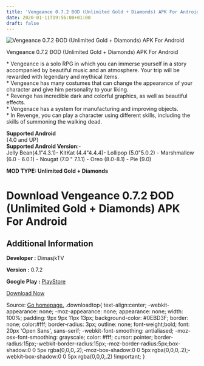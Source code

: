 ```yaml
---
title: 'Vengeance 0.7.2 ÐOD (Unlimited Gold + Diamonds) APK For Android'
date: 2020-01-11T19:56:00+01:00
draft: false
---
```


![Vengeance 0.7.2 ÐOD (Unlimited Gold + Diamonds) APK For Android](https://i2.wp.com/apkhome.net/wp-content/uploads/2020/01/Vengeance-0.7.2-ÐOD-Unlimited-Gold-Diamonds.png "Vengeance 0.7.2 ÐOD (Unlimited Gold + Diamonds) APK For Android")

  

Vengeance 0.7.2 ÐOD (Unlimited Gold + Diamonds) APK For Android

\* Vengeance is a solo RPG in which you can immerse yourself in a story accompanied by beautiful music and an atmosphere. Your trip will be rewarded with legendary and mythical items.  
\* Vengeance has many costumes that can change the appearance of your character and give him personality to your liking.  
\* Revenge has incredible dark and colorful graphics, as well as beautiful effects.  
\* Vengenace has a system for manufacturing and improving objects.  
\* In Revenge, you can play a character using different skills, including the skills of summoning the walking dead.

**Supported Android**  
{4.0 and UP}  
**Supported Android Version**:-  
Jelly Bean(4.1"4.3.1)- KitKat (4.4"4.4.4)- Lollipop (5.0"5.0.2) - Marshmallow (6.0 - 6.0.1) - Nougat (7.0 " 7.1.1) - Oreo (8.0-8.1) - Pie (9.0)

**MOD TYPE: Unlimited Gold + Diamonds**

Download Vengeance 0.7.2 ÐOD (Unlimited Gold + Diamonds) APK For Android
=========================================================================

Additional Information
----------------------

**Developer :** DimasjkTV

**Version :** 0.7.2

**Google Play :** [PlayStore](https://play.google.com/store/apps/details?id=com.dimasgaming.vengeancerpg)

  

[Download Now](https://store4app.co/post/vengeance-0-7-2-od-unlimited-gold-diamonds-apk-for-android_1578768435)

  
Source: [Go homepage.](https://store4app.co/post/vengeance-0-7-2-od-unlimited-gold-diamonds-apk-for-android_1578768435) .downloadtop{ text-align:center; -webkit-appearance: none; -moz-appearance: none; appearance: none; width: 100%; padding: 9px 9px 11px 13px; background-color: #0EBD3F; border: none; color:#fff; border-radius: 3px; outline: none; font-weight;bold; font: 20px 'Open Sans', sans-serif; -webkit-font-smoothing: antialiased; -moz-osx-font-smoothing: grayscale; color: #fff; cursor: pointer; border-radius:15px;-webkit-border-radius:15px;-moz-border-radius:5px;box-shadow:0 0 5px rgba(0,0,0,.2);-moz-box-shadow:0 0 5px rgba(0,0,0,.2);-webkit-box-shadow:0 0 5px rgba(0,0,0,.2) !important; }